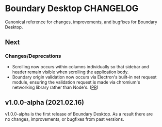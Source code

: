# Boundary Desktop CHANGELOG

Canonical reference for changes, improvements, and bugfixes for Boundary Desktop.


## Next

### Changes/Deprecations

- Scrolling now occurs within columns individually so that sidebar and header remain visible when scrolling the application body.
- Boundary origin validation now occurs via Electron's built-in net request module, ensuring the validation request is made via chromium's networking library rather than Node's.  ([PR](https://github.com/hashicorp/boundary-ui/pull/480))

## v1.0.0-alpha (2021.02.16)

v1.0.0-alpha is the first release of Boundary Desktop. As a result there are no changes, improvements, or bugfixes from past versions.

